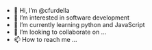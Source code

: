 - 👋 Hi, I’m @cfurdella
- 👀 I’m interested in software development
- 🌱 I’m currently learning python and JavaScript
- 💞️ I’m looking to collaborate on ...
- 📫 How to reach me ...

<!---
cfurdella/cfurdella is a ✨ special ✨ repository because its `README.md` (this file) appears on your GitHub profile.
You can click the Preview link to take a look at your changes.
--->

